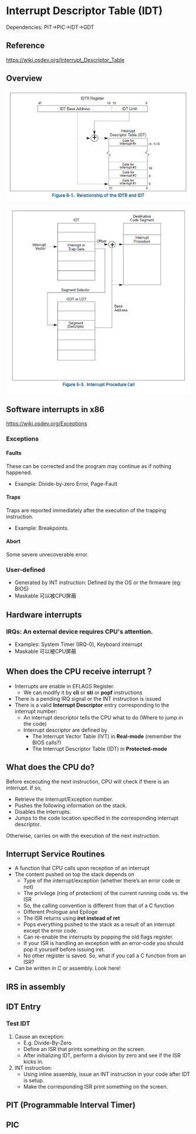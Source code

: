 # Interrupt Descriptor Table (IDT)

Dependencies: PIT->PIC->IDT->GDT

## Reference
https://wiki.osdev.org/Interrupt_Descriptor_Table

## Overview

![alt text](./images/IDTR-IDT.png)

![alt text](./images/Interrupt-Procedure-Call.png)

## Software interrupts in x86
https://wiki.osdev.org/Exceptions

### Exceptions
#### Faults
These can be corrected and the program may continue as if nothing happened.
- Example: Divide-by-zero Error, Page-Fault
#### Traps
Traps are reported immediately after the execution of the trapping instruction.
- Example: Breakpoints.
#### Abort
Some severe unrecoverable error.

### User-defined
- Generated by INT instruction: Defined by the OS or the firmware (eg: BIOS)
- Maskable 可以被CPU屏蔽

## Hardware interrupts
### IRQs: An external device requires CPU's attention.
- Examples: System Timer (IRQ-0), Keyboard interrupt
- Maskable 可以被CPU屏蔽

## When does the CPU receive interrupt？
- Interrupts are enable in EFLAGS Register.
  - We can modify it by **cli** or **sti** or **popf** instructions
- There is a pending IRQ signal or the INT instruction is issued
- There is a valid **Interrupt Descriptor** entry corresponding to the interrupt number:
  - An interrupt descriptor tells the CPU what to do (Where to jump in the code)
  - Interrupt descriptor are defined by
    - The Interrupt Vector Table (IVT) in **Real-mode** (remember the BIOS calls?)
    - The Interrupt Descriptor Table (IDT) in **Protected-mode**

## What does the CPU do?

Before excecuting the next instruction, CPU will check if there is an interrupt. If so,
- Retrieve the Interrupt/Exception number.
-  Pushes the following information on the stack.
- Disables the interrupts.
- Jumps to the code location
specified in the corresponding interrupt descriptor.

Otherwise, carries on with the
execution of the next
instruction.

## Interrupt Service Routines
- A function that CPU calls upon reception of an interrupt
- The content pushed on top the stack depends on
    - Type of the interrupt/exception (whether there’s an error code or not)
    - The privilege (ring of protection) of the current running code vs. the ISR
    - So, the calling convention is different from that of a C function
    - Different Prologue and Epiloge
    - The ISR returns using **iret instead of ret**
    - Pops everything pushed to the stack as a result of an interrupt except the error code.
    - Can re-enable the interrupts by popping the old flags register.
    - If your ISR is handling an exception with an error-code you should pop it yourself before issuing iret.
    - No other register is saved. So, what if you call a C function from an ISR?
- Can be written in C or assembly. Look here!

## IRS in assembly

## IDT Entry


### Test IDT
1. Cause an exception:
   - E.g. Divide-By-Zero
   - Define an ISR that prints something on the screen.
   - After initializing IDT, perform a division by zero and see if the ISR kicks in.
2. INT instruction:
    - Using inline assembly, issue an INT instruction in your code after IDT is setup.
    - Make the corresponding ISR print something on the screen.

## PIT (Programmable Interval Timer)

## PIC 

